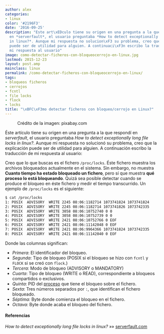 ```yaml
---
author: alex
categories:
- linux
color: '#2196F3'
date: '2016-09-25'
description: "Este art\xEDculo tiene su origen en una pregunta a la que respond\xED
  en *serverfault*, el usuario preguntaba *How to detect exceptionally long file locks
  in linux?*. Aunque mi respuesta no solucion\xF3 su problema, creo que la explicaci\xF3n
  puede ser de utilidad para alguien. A continuaci\xF3n escribo la traducci\xF3n de
  mi respuesta al usuario"
image: como-detectar-ficheros-con-bloqueocerrojo-en-linux.jpg
lastmod: 2015-12-23
layout: post.amp
mainclass: linux
permalink: /como-detectar-ficheros-con-bloqueocerrojo-en-linux/
tags:
- bloqueos ficheros
- cerrojos
- fcntl
- file locks
- flock
- locks
title: "\xBFC\xF3mo detectar ficheros con bloqueo/cerrojo en Linux?"
---
```


<figure>
<a href="/img/como-detectar-ficheros-con-bloqueocerrojo-en-linux.jpg"><amp-img on="tap:lightbox1" role="button" tabindex="0" layout="responsive" src="/img/como-detectar-ficheros-con-bloqueocerrojo-en-linux.jpg" title="{{ page.title }}" alt="{{ page.title }}" width="640px" height="640px" /></a>
<span class="image-credit">Crédito de la imagen: pixabay.com</span>
</figure>

Éste artículo tiene su origen en una pregunta a la que respondí en *serverfault*, el usuario preguntaba *How to detect exceptionally long file locks in linux?*. Aunque mi respuesta no solucionó su problema, creo que la explicación puede ser de utilidad para alguien. A continuación escribo la traducción de mi respuesta al usuario:

Creo que lo que buscas es el fichero `/proc/locks`. Éste fichero muestra los archivos bloqueados actualmente en el sistema. Sin embargo, no muestra **Cuanto tiempo ha estado bloqueado un fichero**, pero sí que muestra **qué proceso lo está bloqueando**. Quizá sea posible detectar cuando se produce el bloqueo en éste fichero y medir el tiempo transcurrido. Un ejemplo de `/proc/locks` es el siguiente:

<!--more--><!--ad-->

```bash
$ cat /proc/locks
1: POSIX  ADVISORY  WRITE 2245 08:06:1182714 1073741824 1073741824
2: POSIX  ADVISORY  WRITE 2245 08:06:1182714 1073741826 1073742335
3: POSIX  ADVISORY  WRITE 3058 08:06:10752740 0 0
4: POSIX  ADVISORY  WRITE 3058 08:06:10752739 0 0
5: POSIX  ADVISORY  WRITE 2421 08:06:10752766 0 EOF
6: POSIX  ADVISORY  WRITE 2421 08:06:11142048 0 EOF
7: POSIX  ADVISORY  WRITE 2421 08:06:9964366 1073741824 1073742335
8: POSIX  ADVISORY  WRITE 2421 08:06:11142040 0 EOF

```

Donde las columnas significan:

* *Primera*: El identificador del bloqueo.
* *Segunda*: Tipo de bloqueo (POSIX si el bloqueo se hizo con `fcntl` y `FLOCK` si se creó con `flock`.)
* *Tercera*: Modo de bloqueo (ADVISORY o MANDATORY)
* *Cuarta*: Tipo de bloqueo (WRITE o READ), correspondiente a bloqueos compartidos o exclusivos.
* *Quinta*: PID del [proceso][1] que tiene el bloqueo sobre el fichero.
* *Sexta*: Tres números separados por `:`, que identifican el fichero bloqueado.
* *Séptima:* Byte donde comienza el bloqueo en el fichero.
* *Octava:* Byte donde acaba el bloqueo del fichero.

#### Referencias

*How to detect exceptionally long file locks in linux?* »» <a href="http://serverfault.com/a/593873/181098" target="_blank">serverfault.com</a>

 [1]: https://elbauldelprogramador.com/introduccion-los-procesos/ "Intro a los procesos"